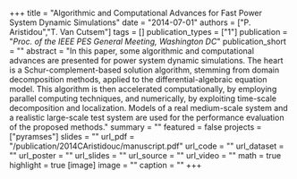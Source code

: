 +++
title = "Algorithmic and Computational Advances for Fast Power System Dynamic Simulations"
date = "2014-07-01"
authors = ["P. Aristidou","T. Van Cutsem"]
tags = []
publication_types = ["1"]
publication = "_Proc. of the IEEE PES General Meeting, Washington DC_"
publication_short = ""
abstract = "In this paper, some algorithmic and computational advances are presented for power system dynamic simulations. The heart is a Schur-complement-based solution algorithm, stemming from domain decomposition methods, applied to the differential-algebraic equation model. This algorithm is then accelerated computationally, by employing parallel computing techniques, and numerically, by exploiting time-scale decomposition and localization. Models of a real medium-scale system and a realistic large-scale test system are used for the performance evaluation of the proposed methods."
summary = ""
featured = false
projects = ["pyramses"]
slides = ""
url_pdf = "/publication/2014CAristidouc/manuscript.pdf"
url_code = ""
url_dataset = ""
url_poster = ""
url_slides = ""
url_source = ""
url_video = ""
math = true
highlight = true
[image]
image = ""
caption = ""
+++

